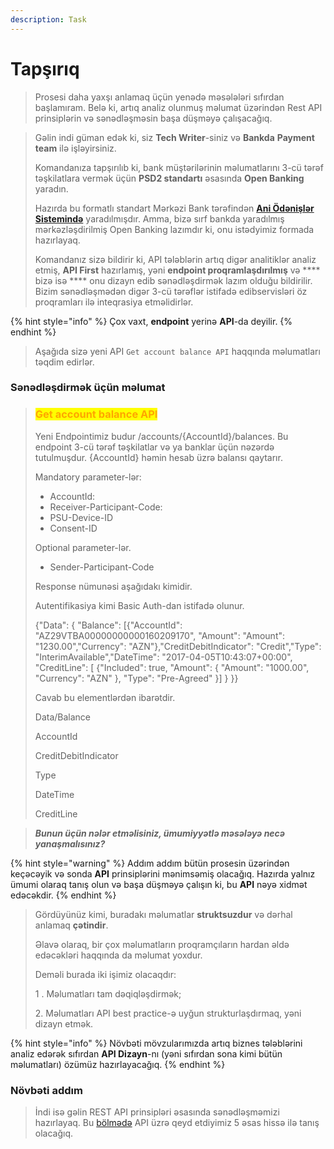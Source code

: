 ```yaml
---
description: Task
---
```


# Tapşırıq

> Prosesi daha yaxşı anlamaq üçün yenədə məsələləri sıfırdan başlamıram. Belə ki, artıq analiz olunmuş məlumat üzərindən Rest API prinsiplərin və sənədləşməsin başa düşməyə çalışacağıq.

> Gəlin indi güman edək ki, siz **Tech Writer**-siniz və **Bankda** **Payment team** ilə işləyirsiniz.&#x20;
>
> Komandanıza tapşırılıb ki, bank müştərilərinin məlumatlarını 3-cü tərəf təşkilatlara vermək üçün **PSD2 standartı** əsasında **Open Banking** yaradın.
>
> Hazırda bu formatlı standart Mərkəzi Bank tərəfindən [**Ani Ödənişlər Sistemində**](https://anipay.az/open-banking) yaradılmışdır. Amma, bizə sırf bankda yaradılmış mərkəzləşdirilmiş Open Banking lazımdır ki, onu istədyimiz formada hazırlayaq.
>
> Komandanız sizə bildirir ki, API tələblərin artıq digər analitiklər analiz etmiş, **API First** hazırlamış, yəni **endpoint proqramlaşdırılmış** və **** bizə isə **** onu dizayn edib sənədləşdirmək lazım olduğu bildirilir. Bizim sənədləşmədən digər 3-cü tərəflər istifadə edibservisləri öz proqramları ilə inteqrasiya etməlidirlər.

{% hint style="info" %}
Çox vaxt, **endpoint** yerinə **API**-da deyilir.
{% endhint %}

> Aşağıda sizə yeni API `Get account balance API` haqqında məlumatları təqdim edirlər.

### Sənədləşdirmək üçün məlumat

> ### <mark style="color:orange;">Get account balance API</mark>
>
> Yeni Endpointimiz budur   /accounts/{AccountId}/balances. Bu endpoint 3-cü tərəf təşkilatlar və ya banklar üçün nəzərdə tutulmuşdur. {AccountId} həmin hesab üzrə balansı qaytarır.
>
> Mandatory parameter-lər:
>
> * AccountId:&#x20;
> * Receiver-Participant-Code:&#x20;
> * PSU-Device-ID
> * Consent-ID
>
> Optional parameter-lər.
>
> * Sender-Participant-Code
>
> Response nümunəsi aşağıdakı kimidir.
>
> Autentifikasiya kimi Basic Auth-dan istifadə olunur.
>
> {"Data": {    "Balance": \[{"AccountId": "AZ29VTBA00000000000160209170", "Amount": "Amount": "1230.00","Currency": "AZN"},"CreditDebitIndicator": "Credit","Type": "InterimAvailable","DateTime": "2017-04-05T10:43:07+00:00", "CreditLine": \[ {"Included": true, "Amount": {   "Amount": "1000.00",   "Currency": "AZN" }, "Type": "Pre-Agreed"  }] } \}}
>
> Cavab bu elementlərdən ibarətdir.
>
> Data/Balance&#x20;
>
> AccountId
>
> CreditDebitIndicator
>
> Type
>
> DateTime
>
> CreditLine
>
>

> _**Bunun üçün nələr etməlisiniz, ümumiyyətlə məsələyə necə yanaşmalısınız?**_&#x20;

{% hint style="warning" %}
Addım addım bütün prosesin üzərindən keçəcəyik və sonda **API** prinsiplərini mənimsəmiş olacağıq. Hazırda yalnız ümumi olaraq tanış olun və başa düşməyə çalışın ki, bu **API** nəyə xidmət edəcəkdir.
{% endhint %}

> Gördüyünüz kimi, buradakı məlumatlar **struktsuzdur** və dərhal anlamaq **çətindir**.&#x20;
>
> Əlavə olaraq, bir çox məlumatların proqramçıların hardan əldə edəcəkləri haqqında da məlumat yoxdur.
>
> Deməli burada iki işimiz olacaqdır:
>
> 1 . Məlumatları tam dəqiqləşdirmək;
>
> 2\. Məlumatları API best practice-ə uyğun strukturlaşdırmaq, yəni dizayn etmək.&#x20;

{% hint style="info" %}
Növbəti mövzularımızda artıq biznes tələblərini analiz edərək sıfırdan **API Dizayn**-nı (yəni sıfırdan sona kimi bütün məlumatları) özümüz hazırlayacağıq.&#x20;
{% endhint %}

### Növbəti addım

> İndi isə gəlin REST API prinsipləri əsasında sənədləşməmizi hazırlayaq. Bu [bölmədə](api-reference-tutorial/api-reference-tutorial-overview.md) API üzrə qeyd etdiyimiz 5 əsas hissə ilə tanış olacağıq.&#x20;
